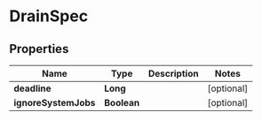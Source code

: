 

# DrainSpec


## Properties

| Name | Type | Description | Notes |
|------------ | ------------- | ------------- | -------------|
|**deadline** | **Long** |  |  [optional] |
|**ignoreSystemJobs** | **Boolean** |  |  [optional] |



